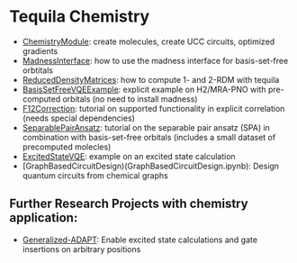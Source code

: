 # Tequila Chemistry

- [ChemistryModule](ChemistryModule.ipynb): create molecules, create UCC circuits, optimized gradients
- [MadnessInterface](MadnessInterface.ipynb): how to use the madness interface for basis-set-free orbtitals
- [ReducedDensityMatrices](ReducedDensityMatrices.ipynb): how to compute 1- and 2-RDM with tequila
- [BasisSetFreeVQEExample](BasisSetFreeVQEExample.ipynb): explicit example on H2/MRA-PNO with pre-computed orbitals (no need to install madness)
- [F12Correction](F12Correction.ipynb): tutorial on supported functionality in explicit correlation (needs special dependencies)
- [SeparablePairAnsatz](SeparablePairAnsatz.ipynb): tutorial on the separable pair ansatz (SPA) in combination with basis-set-free orbitals (includes a small dataset of precomputed molecles)
- [ExcitedStateVQE](ExcitedStateVQE.ipynb): example on an excited state calculation
- [GraphBasedCircuitDesign)(GraphBasedCircuitDesign.ipynb): Design quantum circuits from chemical graphs

## Further Research Projects with chemistry application:
- [Generalized-ADAPT](../research/generalized-adapt/): Enable excited state calculations and gate insertions on arbitrary positions

